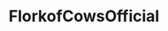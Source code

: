 ---
title: FlorkofCowsOfficial
crosslinks:
- surrealmemes
- Kanye
- wholesomememes
- pics
- ComedyCemetery
- vore_irl
- BadDragon
- PartTransformation
- gfur
---